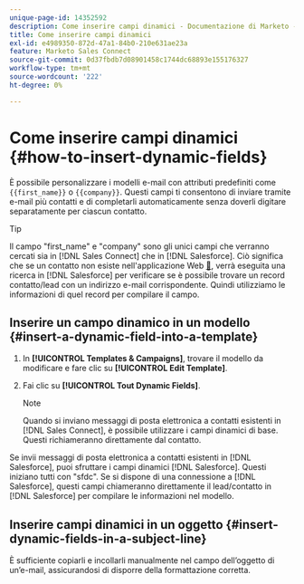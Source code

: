 ```yaml
---
unique-page-id: 14352592
description: Come inserire campi dinamici - Documentazione di Marketo - Documentazione del prodotto
title: Come inserire campi dinamici
exl-id: e4989350-872d-47a1-84b0-210e631ae23a
feature: Marketo Sales Connect
source-git-commit: 0d37fbdb7d08901458c1744dc68893e155176327
workflow-type: tm+mt
source-wordcount: '222'
ht-degree: 0%

---
```


# Come inserire campi dinamici {#how-to-insert-dynamic-fields}

È possibile personalizzare i modelli e-mail con attributi predefiniti come `{{first_name}}` o `{{company}}`. Questi campi ti consentono di inviare tramite e-mail più contatti e di completarli automaticamente senza doverli digitare separatamente per ciascun contatto.

>[!TIP]
>
>Il campo &quot;first_name&quot; e &quot;company&quot; sono gli unici campi che verranno cercati sia in [!DNL Sales Connect] che in [!DNL Salesforce]. Ciò significa che se un contatto non esiste nell&#39;applicazione Web [&#128279;](https://toutapp.com/login), verrà eseguita una ricerca in [!DNL Salesforce] per verificare se è possibile trovare un record contatto/lead con un indirizzo e-mail corrispondente. Quindi utilizziamo le informazioni di quel record per compilare il campo.

## Inserire un campo dinamico in un modello {#insert-a-dynamic-field-into-a-template}

1. In **[!UICONTROL Templates & Campaigns]**, trovare il modello da modificare e fare clic su **[!UICONTROL Edit Template]**.

1. Fai clic su **[!UICONTROL Tout Dynamic Fields]**.

   >[!NOTE]
   >
   >Quando si inviano messaggi di posta elettronica a contatti esistenti in [!DNL Sales Connect], è possibile utilizzare i campi dinamici di base. Questi richiameranno direttamente dal contatto.

Se invii messaggi di posta elettronica a contatti esistenti in [!DNL Salesforce], puoi sfruttare i campi dinamici [!DNL Salesforce]. Questi iniziano tutti con &quot;sfdc&quot;. Se si dispone di una connessione a [!DNL Salesforce], questi campi chiameranno direttamente il lead/contatto in [!DNL Salesforce] per compilare le informazioni nel modello.

## Inserire campi dinamici in un oggetto {#insert-dynamic-fields-in-a-subject-line}

È sufficiente copiarli e incollarli manualmente nel campo dell’oggetto di un’e-mail, assicurandosi di disporre della formattazione corretta.
